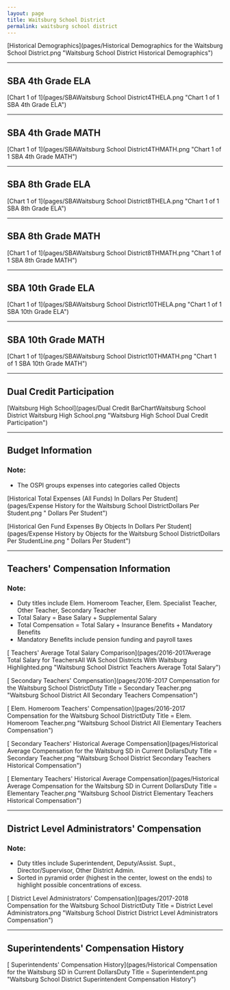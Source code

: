 ```yaml
---
layout: page
title: Waitsburg School District
permalink: waitsburg school district
---
```



[Historical Demographics](pages/Historical Demographics for the Waitsburg School District.png "Waitsburg School District Historical Demographics")

___

## SBA 4th Grade ELA

[Chart 1 of 1](pages/SBAWaitsburg School District4THELA.png "Chart 1 of 1 SBA 4th Grade ELA")


___

## SBA 4th Grade MATH

[Chart 1 of 1](pages/SBAWaitsburg School District4THMATH.png "Chart 1 of 1 SBA 4th Grade MATH")


___

## SBA 8th Grade ELA

[Chart 1 of 1](pages/SBAWaitsburg School District8THELA.png "Chart 1 of 1 SBA 8th Grade ELA")


___

## SBA 8th Grade MATH

[Chart 1 of 1](pages/SBAWaitsburg School District8THMATH.png "Chart 1 of 1 SBA 8th Grade MATH")


___

## SBA 10th Grade ELA

[Chart 1 of 1](pages/SBAWaitsburg School District10THELA.png "Chart 1 of 1 SBA 10th Grade ELA")


___

## SBA 10th Grade MATH

[Chart 1 of 1](pages/SBAWaitsburg School District10THMATH.png "Chart 1 of 1 SBA 10th Grade MATH")


___

## Dual Credit Participation

[Waitsburg High School](pages/Dual Credit BarChartWaitsburg School District Waitsburg High School.png "Waitsburg High School Dual Credit Participation")


___

## Budget Information
### Note:
- The OSPI groups expenses into categories called Objects

[Historical Total Expenses (All Funds) In Dollars Per Student](pages/Expense History for the Waitsburg School DistrictDollars Per Student.png " Dollars Per Student")

[Historical Gen Fund Expenses By Objects In Dollars Per Student](pages/Expense History by Objects for the Waitsburg School DistrictDollars Per StudentLine.png " Dollars Per Student")


___

## Teachers' Compensation Information
### Note:
- Duty titles include Elem. Homeroom Teacher, Elem. Specialist Teacher, Other Teacher, Secondary Teacher
- Total Salary = Base Salary + Supplemental Salary
- Total Compensation = Total Salary + Insurance Benefits + Mandatory Benefits
- Mandatory Benefits include pension funding and payroll taxes

[ Teachers' Average Total Salary Comparison](pages/2016-2017Average Total Salary for TeachersAll WA School Districts With Waitsburg Highlighted.png "Waitsburg School District Teachers Average Total Salary")

[ Secondary Teachers' Compensation](pages/2016-2017 Compensation for the Waitsburg School DistrictDuty Title = Secondary Teacher.png "Waitsburg School District All Secondary Teachers Compensation")

[ Elem. Homeroom Teachers' Compensation](pages/2016-2017 Compensation for the Waitsburg School DistrictDuty Title = Elem. Homeroom Teacher.png "Waitsburg School District All Elementary Teachers Compensation")

[ Secondary Teachers' Historical Average Compensation](pages/Historical Average Compensation for the Waitsburg SD in Current DollarsDuty Title = Secondary Teacher.png "Waitsburg School District Secondary Teachers Historical Compensation")

[ Elementary Teachers' Historical Average Compensation](pages/Historical Average Compensation for the Waitsburg SD in Current DollarsDuty Title = Elementary Teacher.png "Waitsburg School District Elementary Teachers Historical Compensation")


___

## District Level Administrators' Compensation

### Note:
- Duty titles include Superintendent, Deputy/Assist. Supt., Director/Supervisor, Other District Admin.
- Sorted in pyramid order (highest in the center, lowest on the ends) to highlight possible concentrations of excess.

[ District Level Administrators' Compensation](pages/2017-2018 Compensation for the Waitsburg School DistrictDuty Title = District Level Administrators.png "Waitsburg School District District Level Administrators Compensation")


___

## Superintendents' Compensation History

[ Superintendents' Compensation History](pages/Historical Compensation for the Waitsburg SD in Current DollarsDuty Title = Superintendent.png "Waitsburg School District Superintendent Compensation History")

